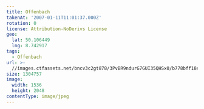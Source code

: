 ```yaml
---
title: Offenbach
takenAt: '2007-01-11T11:01:37.000Z'
rotation: 0
license: Attribution-NoDerivs License
geo:
  lat: 50.106449
  lng: 8.742917
tags:
  - Offenbach
url: >-
  //images.ctfassets.net/bncv3c2gt878/3PvBR9ndurG7GUI35QHSx0/b778bff18e849c8f1bb3720c863abacd/offenbach_4544874037_o
size: 1304757
image:
  width: 1536
  height: 2048
contentType: image/jpeg
---
```


